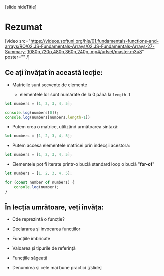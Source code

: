 [slide hideTitle]
# Rezumat

[video src="https://videos.softuni.org/hls/01.fundamentals-functions-and-arrays/RO/02.JS-Fundamentals-Arrays/02.JS-Fundamentals-Arrays-27-Summary-,1080p,720p,480p,360p,240p,.mp4/urlset/master.m3u8" poster="" /]

## Ce ați învățat în această lecție: 

- Matricile sunt secvențe de elemente 

    - elementele lor sunt numărate de la  0 până la `length-1 `

``` js live
let numbers = [1, 2, 3, 4, 5];

console.log(numbers[0]);
console.log(numbers[numbers.length-1])
```

- Putem crea o matrice, utilizând următoarea sintaxă: 
``` js 
let numbers = [1, 2, 3, 4, 5];
```
- Putem accesa elementele matricei prin indecșii acestora:

``` js 
let numbers = [1, 2, 3, 4, 5];
```
- Elementele pot fi iterate printr-o buclă standard loop o buclă "**for-of**" 
``` js live
let numbers = [1, 2, 3, 4, 5];

for (const number of numbers) {
    console.log(number);
}
```

## În lecția umrătoare, veți învăța:

- Cde reprezintă o funcție?

- Declararea și invocarea funcțiilor

- Funcțiile imbricate

- Valoarea și tipurile de referință

- Funcțiile săgeată

- Denumirea și cele mai bune practici
[/slide]
